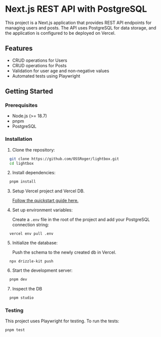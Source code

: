 # Next.js REST API with PostgreSQL

This project is a Next.js application that provides REST API endpoints for managing users and posts. The API uses PostgreSQL for data storage, and the application is configured to be deployed on Vercel.

## Features

- CRUD operations for Users
- CRUD operations for Posts
- Validation for user age and non-negative values
- Automated tests using Playwright

## Getting Started

### Prerequisites

- Node.js (>= 18.7)
- pnpm
- PostgreSQL

### Installation

1. Clone the repository:

```bash
  git clone https://github.com/OSSRoger/lightbox.git
  cd lightbox
```

2. Install dependencies:

```bash
  pnpm install
```

3. Setup Vercel project and Vercel DB.

   [Follow the quickstart guide here.](https://vercel.com/docs/storage/vercel-postgres/quickstart#quickstart)

4. Set up environment variables:

   Create a `.env` file in the root of the project and add your PostgreSQL connection string:

```dotenv
  vercel env pull .env
```

5. Initialize the database:

   Push the schema to the newly created db in Vercel.

```
  npx drizzle-kit push
```

6. Start the development server:

```bash
  pnpm dev
```

7. Inspect the DB

```bash
  pnpm studio
```

### Testing

This project uses Playwright for testing. To run the tests:

```bash
pnpm test
```
